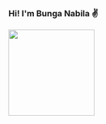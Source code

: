 ### Hi! I'm Bunga Nabila ✌️
<div>
  <img src="[https://i.gifer.com/YAgE.gif](https://i.gifer.com/YAgE.gif)" width="170" height="170">
</div>
